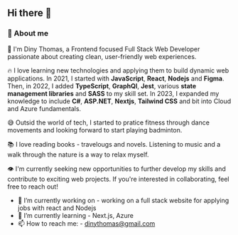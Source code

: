 ## Hi there 👋

### 🚀 About me

👧 I'm Diny Thomas, a Frontend focused Full Stack Web Developer passionate about creating clean, user-friendly web experiences. 

🔥 I love learning new technologies and applying them to build dynamic web applications. In 2021, I started with **JavaScript**, **React**, **Nodejs** and **Figma**. Then, in 2022, I added **TypeScript**, **GraphQl**, **Jest**, various **state management libraries** and **SASS** to my skill set. In 2023, I expanded my knowledge to include **C#**, **ASP.NET**, **Nextjs**, **Tailwind CSS** and bit into Cloud and Azure fundamentals.

😅 Outsid the world of tech, I started to pratice fitness through dance movements and looking forward to start playing badminton.

📚 I love reading books - travelougs and novels. Listening to music and a walk through the nature is a way to relax myself.

👁️ I'm currently seeking new opportunities to further develop my skills and contribute to exciting web projects. If you're interested in collaborating, feel free to reach out!

- 🔭 I’m currently working on - working on a full stack website for applying jobs with react and Nodejs
- 🌱 I’m currently learning - Next.js, Azure
- 📫 How to reach me: - dinythomas@gmail.com
 <!---
- 👯 I’m looking to collaborate on ...
- 🤔 I’m looking for help with ...
- 💬 Ask me about ...
- 😄 Pronouns: ...
- ⚡ Fun fact: ...
-->
